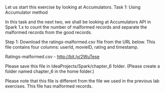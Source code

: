 Let us start this exercise by looking at Accumulators.
Task 1: Using Accumulator method

In this task and the next two, we shall be looking at Accumulators API in Spark 1.x to count the number of malformed records and separate the malformed records from the good records.

Step 1: Download the ratings-malformed.csv file from the URL below. This file contains four columns: userId, movieID, rating and timestamp.

Ratings-malformed.csv - http://bit.ly/2WuTese

Please save this file in IdeaProjects/Spark/chapter_6 folder. (Please create a folder named chapter_6 in the home folder.)

Please note that this file is different from the file we used in the previous lab exercises. This file has malformed records.
